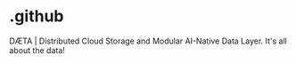 # .github
DÆTA | Distributed Cloud Storage and Modular AI-Native Data Layer. It's all about the data!
